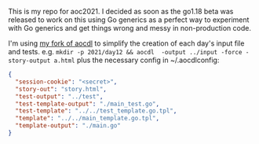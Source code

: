 This is my repo for aoc2021. I decided as soon as the go1.18 beta was released
to work on this using Go generics as a perfect way to experiment with Go
generics and get things wrong and messy in non-production code.

I'm using [my fork of aocdl](https://github.com/andrewstuart/advent-of-code-downloader) to simplify the creation of
each day's input file and tests. e.g. `mkdir -p 2021/day12 && aocdl  -output
../input -force -story-output a.html` plus the necessary config in
~/.aocdlconfig:

```json
{
  "session-cookie": "<secret>",
  "story-out": "story.html",
  "test-output": "../test",
  "test-template-output": "./main_test.go",
  "test-template": "../../test_template.go.tpl",
  "template": "../../main_template.go.tpl",
  "template-output": "./main.go"
}
```
